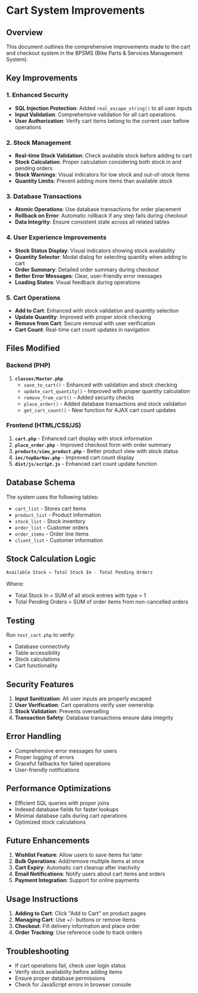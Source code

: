 # Cart System Improvements

## Overview
This document outlines the comprehensive improvements made to the cart and checkout system in the BPSMS (Bike Parts & Services Management System).

## Key Improvements

### 1. Enhanced Security
- **SQL Injection Protection**: Added `real_escape_string()` to all user inputs
- **Input Validation**: Comprehensive validation for all cart operations
- **User Authorization**: Verify cart items belong to the current user before operations

### 2. Stock Management
- **Real-time Stock Validation**: Check available stock before adding to cart
- **Stock Calculation**: Proper calculation considering both stock in and pending orders
- **Stock Warnings**: Visual indicators for low stock and out-of-stock items
- **Quantity Limits**: Prevent adding more items than available stock

### 3. Database Transactions
- **Atomic Operations**: Use database transactions for order placement
- **Rollback on Error**: Automatic rollback if any step fails during checkout
- **Data Integrity**: Ensure consistent state across all related tables

### 4. User Experience Improvements
- **Stock Status Display**: Visual indicators showing stock availability
- **Quantity Selector**: Modal dialog for selecting quantity when adding to cart
- **Order Summary**: Detailed order summary during checkout
- **Better Error Messages**: Clear, user-friendly error messages
- **Loading States**: Visual feedback during operations

### 5. Cart Operations
- **Add to Cart**: Enhanced with stock validation and quantity selection
- **Update Quantity**: Improved with proper stock checking
- **Remove from Cart**: Secure removal with user verification
- **Cart Count**: Real-time cart count updates in navigation

## Files Modified

### Backend (PHP)
1. **`classes/Master.php`**
   - `save_to_cart()` - Enhanced with validation and stock checking
   - `update_cart_quantity()` - Improved with proper quantity calculation
   - `remove_from_cart()` - Added security checks
   - `place_order()` - Added database transactions and stock validation
   - `get_cart_count()` - New function for AJAX cart count updates

### Frontend (HTML/CSS/JS)
1. **`cart.php`** - Enhanced cart display with stock information
2. **`place_order.php`** - Improved checkout form with order summary
3. **`products/view_product.php`** - Better product view with stock status
4. **`inc/topBarNav.php`** - Improved cart count display
5. **`dist/js/script.js`** - Enhanced cart count update function

## Database Schema
The system uses the following tables:
- `cart_list` - Stores cart items
- `product_list` - Product information
- `stock_list` - Stock inventory
- `order_list` - Customer orders
- `order_items` - Order line items
- `client_list` - Customer information

## Stock Calculation Logic
```sql
Available Stock = Total Stock In - Total Pending Orders
```

Where:
- Total Stock In = SUM of all stock entries with type = 1
- Total Pending Orders = SUM of order items from non-cancelled orders

## Testing
Run `test_cart.php` to verify:
- Database connectivity
- Table accessibility
- Stock calculations
- Cart functionality

## Security Features
1. **Input Sanitization**: All user inputs are properly escaped
2. **User Verification**: Cart operations verify user ownership
3. **Stock Validation**: Prevents overselling
4. **Transaction Safety**: Database transactions ensure data integrity

## Error Handling
- Comprehensive error messages for users
- Proper logging of errors
- Graceful fallbacks for failed operations
- User-friendly notifications

## Performance Optimizations
- Efficient SQL queries with proper joins
- Indexed database fields for faster lookups
- Minimal database calls during cart operations
- Optimized stock calculations

## Future Enhancements
1. **Wishlist Feature**: Allow users to save items for later
2. **Bulk Operations**: Add/remove multiple items at once
3. **Cart Expiry**: Automatic cart cleanup after inactivity
4. **Email Notifications**: Notify users about cart items and orders
5. **Payment Integration**: Support for online payments

## Usage Instructions
1. **Adding to Cart**: Click "Add to Cart" on product pages
2. **Managing Cart**: Use +/- buttons or remove items
3. **Checkout**: Fill delivery information and place order
4. **Order Tracking**: Use reference code to track orders

## Troubleshooting
- If cart operations fail, check user login status
- Verify stock availability before adding items
- Ensure proper database permissions
- Check for JavaScript errors in browser console
